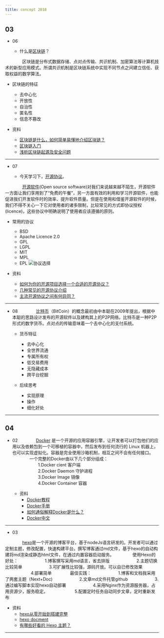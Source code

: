 ```yaml
---
title: concept 2018
---
```


## 03

- 06

  - 什么是[区块链](https://baike.baidu.com/item/%E5%8C%BA%E5%9D%97%E9%93%BE/13465666?fr=aladdin)？

　　　　区块链是分布式数据存储、点对点传输、共识机制、加密算法等计算机技术的新型应用模式。所谓共识机制是区块链系统中实现不同节点之间建立信任、获取权益的数学算法。

  - 区块链的特征
    - 去中心化
    - 开放性
    - 自治性
    - 匿名性
    - 信息不篡改

  - 资料
    - [区块链是什么，如何简单易懂地介绍区块链？](http://news.at.zhihu.com/story/9666826)
    - [区块链入门](http://www.ruanyifeng.com/blog/2017/12/blockchain-tutorial.html)
    - [浅析区块链起源及安全问题](https://mp.weixin.qq.com/s/Wx1LIKlCtrno1Uclwee7DA)

-------------


- 07

  - 今天学习下，[开源协议](https://baike.baidu.com/item/%E5%BC%80%E6%BA%90%E5%8D%8F%E8%AE%AE/10642383?fr=aladdin)。

　　　　[开源软件](https://zh.wikipedia.org/wiki/)(Open source software)对我们来说越来越不陌生，开源软件一方面让我们享用到了“免费的午餐”，另一方面有效的利用和学习开源软件，也能促进我们开发软件时的效率、提升软件质量。但是在使用和借鉴开源软件的时候，我们不得不关心一下它对使用者的诸多限制，比较常见的方式即协议授权(licence)，这些协议中明确说明了使用者应该遵循的原则。

  - 常用的协议
    - BSD
    - Apache Licence 2.0
    - GPL
    - LGPL
    - MIT 
    - MPL
    - EPL
  ![协议选择](http://www.ruanyifeng.com/blogimg/asset/201105/bg2011050101.png)

  - 资料
    - [如何为你的开源项目选择一个合适的开源协议？](https://www.oschina.net/news/74999/how-to-choose-a-license)
    - [几种常见的开源协议介绍](https://segmentfault.com/a/1190000007629725?utm_source=tuicool&utm_medium=referral)
    - [主流开源协议之间有何异同？](https://www.zhihu.com/question/19568896)

--------------

- 08
　　　　[比特币](https://baike.baidu.com/item/%E6%AF%94%E7%89%B9%E5%B8%81/4143690?fr=aladdin)（BitCoin）的概念最初由中本聪在2009年提出，根据中本聪的思路设计发布的开源软件以及建构其上的P2P网络。比特币是一种P2P形式的数字货币。点对点的传输意味着一个去中心化的支付系统。

  - 货币特征
    - 去中心化
    - 全世界流通
    - 专属所有权
    - 低交易费用
    - 无隐藏成本
    - 跨平台挖掘

  - 后续思考
    - 实现原理
    - 操作
    - 细化好处

--------------

## 04

- 02
　　　　[Docker](https://baike.baidu.com/item/Docker) 是一个开源的应用容器引擎，让开发者可以打包他们的应用以及依赖包到一个可移植的容器中，然后发布到任何流行的 Linux 机器上，也可以实现虚拟化。容器是完全使用沙箱机制，相互之间不会有任何接口。
　　　　一个完整的Docker由以下几个部分组成：           
　　　　　　1.Docker cient 客户端           
　　　　　　2.Docker Daemon 守护进程           
　　　　　　3.Docker Image 镜像         
　　　　　　4.Docker Container 容器      

  - 资料
    - [Docker教程](http://www.runoob.com/docker/docker-tutorial.html)
    - [Docker手册](http://www.docker.org.cn/book/docker/what-is-docker-16.html)
    - [如何通俗解释Docker是什么？](https://www.zhihu.com/question/28300645)
    - [Docker中文](http://www.docker.org.cn/)

--------------

- 03

　　　　[hexo](https://hexo.io/)是一个开源的博客平台，基于nodeJs语言研发的。开发者可以通过定制主题，修改配置，快速构建平台。撰写博客通过md文件，基于hexo的自动构建将md渲染成静态html文件，在通过内置容器启动服务。
　　　　使用Hexo的好处：
　　　　　　1.博客撰写采用md语言，省去排版
　　　　　　2.主题切换比较简单
　　　　　　3.可扩展性比较强，源码开放。可以自已修改效果
　　　　　　4.部署简单
　　　　最佳实践：
　　　　　　1.博客和文档我采用了两套主题（Next+Doc)
　　　　　　2.文章md文件托管github
　　　　　　3.通过编写脚本实现hexo自动部署
　　　　　　4.采用Nginx作为资源服务器，占用资源少，服务稳定。
　　　　　　5.配置定时任务自动同步文章，定时重新发布

  - 资料
    - [hexo从零开始到搭建完整](https://www.cnblogs.com/visugar/p/6821777.html)
    - [hexo docment](https://hexo.io/docs/index.html)
    - [有哪些好看的 Hexo 主题？](https://www.zhihu.com/question/24422335)

--------------

